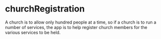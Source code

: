 # churchRegistration
A church is to allow only hundred people at a time, so if a church is to run a number of services, the app is to help register church members for the various services to be held.
